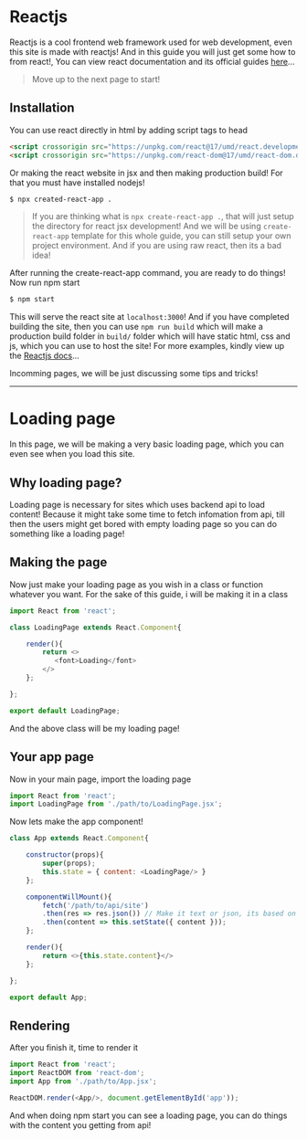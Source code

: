 # Reactjs

Reactjs is a cool frontend web framework used for web development, even this site is made with reactjs! And in this guide you will just get some how to from react!, You can view react documentation and its official guides [here](https://reactjs.org/)...

> Move up to the next page to start!

## Installation

You can use react directly in html by adding script tags to head

```html
<script crossorigin src="https://unpkg.com/react@17/umd/react.development.js"></script>
<script crossorigin src="https://unpkg.com/react-dom@17/umd/react-dom.development.js"></script>
```

Or making the react website in jsx and then making production build! For that you must have installed nodejs!

```bash
$ npx created-react-app .
```

> If you are thinking what is `npx create-react-app .`, that will just setup the directory for react jsx development! And we will be using `create-react-app` template for this whole guide, you can still setup your own project environment. And if you are using raw react, then its a bad idea!

After running the create-react-app command, you are ready to do things! Now run npm start

```bash
$ npm start
```

This will serve the react site at `localhost:3000`! And if you have completed building the site, then you can use `npm run build` which will make a production build folder in `build/` folder which will have static html, css and js, which you can use to host the site! For more examples, kindly view up the [Reactjs docs](https://reactjs.org/docs/getting-started.html)...

Incomming pages, we will be just discussing some tips and tricks!

---

# Loading page

In this page, we will be making a very basic loading page, which you can even see when you load this site.

## Why loading page?

Loading page is necessary for sites which uses backend api to load content! Because it might take some time to fetch infomation from api, till then the users might get bored with empty loading page so you can do something like a loading page!

## Making the page

Now just make your loading page as you wish in a class or function whatever you want. For the sake of this guide, i will be making it in a class

```js
import React from 'react';

class LoadingPage extends React.Component{

    render(){
        return <>
           <font>Loading</font>
        </>
    };

};

export default LoadingPage;
```

And the above class will be my loading page!

## Your app page

Now in your main page, import the loading page 

```js
import React from 'react';
import LoadingPage from './path/to/LoadingPage.jsx';
```

Now lets make the app component!

```js
class App extends React.Component{

    constructor(props){
        super(props);
        this.state = { content: <LoadingPage/> }
    };

    componentWillMount(){
        fetch('/path/to/api/site')
        .then(res => res.json()) // Make it text or json, its based on the response of api
        .then(content => this.setState({ content }));
    };

    render(){
        return <>{this.state.content}</>
    };

};

export default App;
```

## Rendering

After you finish it, time to render it

```js
import React from 'react';
import ReactDOM from 'react-dom';
import App from './path/to/App.jsx';

ReactDOM.render(<App/>, document.getElementById('app'));
```

And when doing npm start you can see a loading page, you can do things with the content you getting from api!
